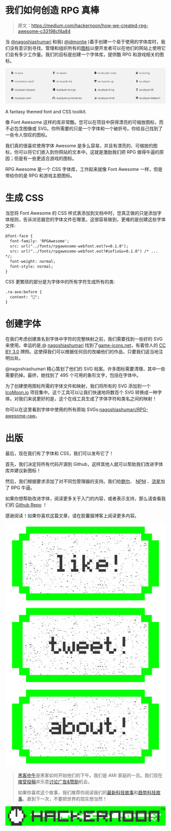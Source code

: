 # 我们如何创造 RPG 真棒

> 原文：<https://medium.com/hackernoon/how-we-created-rpg-awesome-c33198cf4a84>

当 [@nagoshiashumari](https://github.com/nagoshiashumari) 和我( [@idmontie](https://github.com/idmontie) )着手创建一个易于使用的字体库时，我们没有意识到寻找、管理和组织所有的[图标](https://hackernoon.com/tagged/icons)以便开发者可以在他们的网站上使用它们会有多少工作量。我们的目标是创建一个字体库，提供酷 RPG 和游戏相关的图标。

![](img/b3f202902b4fd7accba77594b2656b39.png)

A fantasy themed font and CSS toolkit.

像 Font Awesome 这样的库非常酷。您可以在项目中获得漂亮的可缩放图标，而不必包含图像或 SVG。你所需要的只是一个字体和一个破折号。你给自己找到了一些令人惊叹的图标。

我们真的很喜欢使用字体 Awesome 是多么容易，并且有漂亮的、可缩放的图标，你可以将它们嵌入到你网站的文本中。这就是激励我们把 RPG 做得牛逼的原因；但是有一些更适合游戏的图标。

RPG Awesome 是一个 CSS 字体库，工作起来就像 Font Awesome 一样，但是带给你的是 RPG 和游戏主题图标。

# 生成 CSS

当您将 Font Awesome 的 CSS 样式表添加到文档中时，您真正做的只是添加字体规则，告诉浏览器您的字体文件在哪里。这很容易做到，更难的是创建这些字体文件:

```
@font-face {
  font-family: 'RPGAwesome';
  src: url("../fonts/rpgawesome-webfont.eot?v=0.1.0");
  src: url("../fonts/rpgawesome-webfont.eot?#iefix&v=0.1.0") /* ... */;
  font-weight: normal;
  font-style: normal;
}
```

CSS 更繁琐的部分是为字体中的所有字符生成所有的类:

```
.ra-axe:before {
  content: "";
}
```

# 创建字体

在我们考虑创建类名到字体中字符的完整映射之前，我们需要找到一些好的 SVG 来使用。幸运的是,@ [nagoshiashumari](http://github.com/nagoshiashumari) 找到了[game-icons.net](http://game-icons.net/)，有着惊人的 [CC BY 3.0](https://creativecommons.org/licenses/by/3.0/) 牌照。这使得我们可以根据任何目的改编他们的作品，只要我们适当地注明出处。

@nagoshiashumari 精心策划了他们的 SVG 档案。许多图标需要清理，其中一些需要扔掉。最终，她找到了 495 个可用的象形文字，包括在字体中。

为了创建使用图标所需的字体文件和映射，我们将所有的 SVG 添加到一个 [IcoMoon.io](http://icomoon.io) 项目集中。这个工具可以让我们快速地将数百个 SVG 转换成一种字体。对我们来说更好的是，这个在线工具生成了字体字符和类名之间的映射！

你可以在这里看到字体中使用的所有原始 SVGs:[nagoshiashumari/RPG-awesome-raw](https://github.com/nagoshiashumari/rpg-awesome-raw)。

# 出版

最后，现在我们有了字体和 CSS，我们可以发布它了！

首先，我们决定将所有代码开源到 Github，这样其他人就可以帮助我们改进字体库并建议新图标！

然后，我们根据要求添加了对不同包管理器的支持。我们给[鲍尔](https://bower.io/docs/config/)、 [NPM](https://www.npmjs.com/package/rpg-awesome) 、[流星](https://atmospherejs.com/nagoshi/rpg-awesome)加了 RPG 牛逼。

如果你想帮助改进字体，阅读更多关于入门的内容，或者表示支持，那么请查看我们的 [Github Repo](https://github.com/nagoshiashumari/Rpg-Awesome) ！

感谢阅读！如果你喜欢这篇文章，请在胶囊猫博客上阅读更多内容。

[![](img/50ef4044ecd4e250b5d50f368b775d38.png)](http://bit.ly/HackernoonFB)[![](img/979d9a46439d5aebbdcdca574e21dc81.png)](https://goo.gl/k7XYbx)[![](img/2930ba6bd2c12218fdbbf7e02c8746ff.png)](https://goo.gl/4ofytp)

> [黑客中午](http://bit.ly/Hackernoon)是黑客如何开始他们的下午。我们是 AMI 家庭的一员。我们现在[接受投稿](http://bit.ly/hackernoonsubmission)并乐意[讨论广告&赞助](mailto:partners@amipublications.com)机会。
> 
> 如果你喜欢这个故事，我们推荐你阅读我们的[最新科技故事](http://bit.ly/hackernoonlatestt)和[趋势科技故事](https://hackernoon.com/trending)。直到下一次，不要把世界的现实想当然！

![](img/be0ca55ba73a573dce11effb2ee80d56.png)